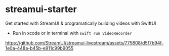 # streamui-starter
Get started with StreamUI &amp; programatically building videos with SwiftUI


* Run in xcode or in terminal with `swift run VideoRecorder`




https://github.com/StreamUI/streamui-livestream/assets/775808/d5f7b94f-1e0a-448a-b45b-e911c99b9055


